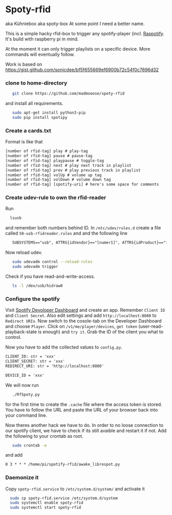 Spoty-rfid
==========

aka Kühniebox aka spoty-box At some point I need a better name. 

This is a simple hacky rfid-box to trigger any spotify-player (incl. [Raspotify](https://gist.github.com/sonicdee/bf5f655669ef6900b72c54f0c7696d32). It's build with raspberry pi in mind.

At the moment it can only trigger playlists on a specific device. More commands will eventually follow.

Work is based on https://gist.github.com/sonicdee/bf5f655669ef6900b72c54f0c7696d32

### clone to home-directory

```sh
   git clone https://github.com/madmooose/spoty-rfid
```
and install all requirements.
```sh
   sudo apt-get install python3-pip
   sudo pip install spotipy
```

### Create a cards.txt
Format is like that
```txt
[number of rfid-tag] play # play-tag
[number of rfid-tag] pause # pause-tag
[number of rfid-tag] playpause # toggle-tag
[number of rfid-tag] next # play next track in playlist
[number of rfid-tag] prev # play previous track in playlist
[number of rfid-tag] volUp # volume up tag
[number of rfid-tag] volDown # volume down tag
[number of rfid-tag] [spotify-uri] # here's some space for comments
```

### Create udev-rule to own the rfid-reader
Run
```sh 
  lsusb
```
and remember both numbers behind ID. In `/etc/udev/rules.d` create a file called `50-usb-rfidreader.rules` and and the following line
```txt
   SUBSYSTEMS=="usb", ATTRS{idVendor}=="[numer1]", ATTRS{idProduct}=="[number2]", MODE="0666"
```

Now reload udev.
```sh
   sudo udevadm control --reload-rules
   sudo udevadm trigger
```
Check if you have read-and-write-access.
```sh
   ls -l /dev/usb/hidraw0
```

### Configure the spotify
Visit [Spotify Devoloper Dashboard](https://developer.spotify.com/dashboard/applications) and create an app. Remember `Client ID` and `Client Secret`. Also edit settings and add `http://localhost:8080` to `Redirect URIs`.
Now switch to the cosole-tab on the Developer Dashboard and choose `Player`. Click on `/v1/me/player/devices`, `get token` (user-read-playback-state is enough) and `try it`. Grab the ID of the client you what to control.

Now you have to add the collected values to `config.py`.
```txt
CLIENT_ID: str = 'xxx'
CLIENT_SECRET: str = 'xxx'
REDIRECT_URI: str = 'http://localhost:8080'

DEVICE_ID = 'xxx'
```

We will now run
```sh
   ./RfSpoty.py
```
for the first time to create the `.cache` file where the access token is stored. You have to follow the URL and paste the URL of your browser back into your command line.

Now theres another hack we have to do. In order to no loose connection to our spotify client, we have to check if its still avaible and restart it if not. Add the following to your crontab as root.
```sh
   sudo crontab -e
```
and add
```txt
0 3 * * * /home/pi/spotify-rfid/awake_librespot.py
```



### Daemonize it

Copy `spoty-rfid.service` to `/etc/system.d/system/` and activate it
```sh
  sudo cp spoty-rfid.service /etc/system.d/system
  sudo systemctl enable spoty-rfid
  sudo systemctl start spoty-rfid
```
